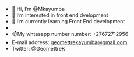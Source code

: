 - 👋 Hi, I’m @Mkayumba
- 👀 I’m interested in front end dvelopment
- 🌱 I’m currently learning Front End development
- 
- 📫My whtasapp number number: +27672712956
- E-mail address: geomettrekayumba@gmail.com
- Twitter: @GeomettreK

<!---
It's never late to do better!
--->
